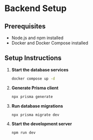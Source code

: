 # Backend Setup

## Prerequisites
- Node.js and npm installed
- Docker and Docker Compose installed

## Setup Instructions

1. **Start the database services**
   ```bash
   docker compose up -d
   ```

2. **Generate Prisma client**
   ```bash
   npx prisma generate
   ```

3. **Run database migrations**
   ```bash
   npx prisma migrate dev
   ```

4. **Start the development server**
   ```bash
   npm run dev
   ```
